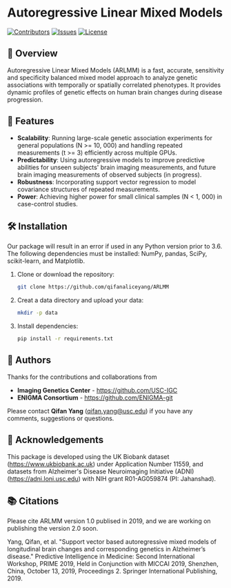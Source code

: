 # Autoregressive Linear Mixed Models 
[![Contributors](https://img.shields.io/github/contributors/qifanaliceyang/ARLMM)](https://github.com/qifanaliceyang/ARLMM/graphs/contributors) 
[![Issues](https://img.shields.io/github/issues/qifanaliceyang/ARLMM)](https://github.com/qifanaliceyang/ARLMM/issues)
[![License](https://img.shields.io/badge/license-MIT-blue.svg)](LICENSE)  
## 🚀 Overview


Autoregressive Linear Mixed Models (ARLMM) is a fast, accurate, sensitivity and specificity balanced mixed model approach to analyze genetic associations with temporally or spatially correlated phenotypes. It provides dynamic profiles of genetic effects on human brain changes during disease progression. 


## 🎯 Features
- **Scalability**: Running large-scale genetic association experiments for general populations (N >= 10, 000) and handling repeated measurements (t >= 3) efficiently across multiple GPUs. 
- **Predictability**: Using autoregressive models to improve predictive abilities for unseen subjects' brain imaging measurements, and future brain imaging measurements of observed subjects (in progress).
- **Robustness**: Incorporating support vector regression to model covariance structures of repeated measurements.
- **Power**: Achieving higher power for small clinical samples (N < 1, 000) in case-control studies. 

## 🛠️ Installation
Our package will result in an error if used in any Python version prior to 3.6. The following dependencies must be installed: NumPy, pandas, SciPy, scikit-learn, and Matplotlib.
1. Clone or download the repository:
   ```bash
   git clone https://github.com/qifanaliceyang/ARLMM
2. Creat a data directory and upload your data:
   ```bash
   mkdir -p data
3. Install dependencies:
   ```bash
   pip install -r requirements.txt
   

## 👥 Authors
Thanks for the contributions and collaborations from 
- **Imaging Genetics Center** - https://github.com/USC-IGC
- **ENIGMA Consortium** - https://github.com/ENIGMA-git

Please contact **Qifan Yang** (qifan.yang@usc.edu) if you have any comments, suggestions or questions.

## 🌟 Acknowledgements
This package is developed using the UK Biobank dataset (https://www.ukbiobank.ac.uk) under Application Number 11559, and datasets from Alzheimer's Disease Neuroimaging Initiative (ADNI) (https://adni.loni.usc.edu) with NIH grant R01-AG059874 (PI: Jahanshad).

## 📚 Citations
Please cite ARLMM version 1.0 publised in 2019, and we are working on publishing the version 2.0 soon.


Yang, Qifan, et al. "Support vector based autoregressive mixed models of longitudinal brain changes and corresponding genetics in Alzheimer’s disease." Predictive Intelligence in Medicine: Second International Workshop, PRIME 2019, Held in Conjunction with MICCAI 2019, Shenzhen, China, October 13, 2019, Proceedings 2. Springer International Publishing, 2019.
